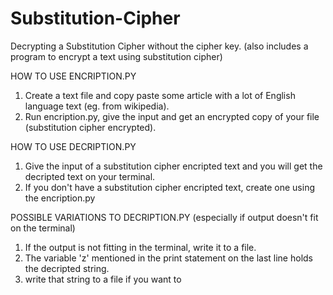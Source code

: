 Substitution-Cipher
===================

Decrypting a Substitution Cipher without the cipher key. (also includes a program to encrypt a text using substitution cipher)

HOW TO USE ENCRIPTION.PY

1. Create a text file and copy paste some article with a lot of English language text (eg. from wikipedia). 
2. Run encription.py, give the input and get an encrypted copy of your file (substitution cipher encrypted).

HOW TO USE DECRIPTION.PY

1. Give the input of a substitution cipher encripted text and you will get the decripted text on your terminal.
2. If you don't have a substitution cipher encripted text, create one using the encription.py

POSSIBLE VARIATIONS TO DECRIPTION.PY (especially if output doesn't fit on the terminal)

1. If the output is not fitting in the terminal, write it to a file. 
2. The variable 'z' mentioned in the print statement on the last line holds the decripted string.
3. write that string to a file if you want to
